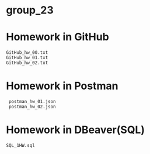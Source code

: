 # group_23
# Homework in GitHub 
```
GitHub_hw_00.txt
GitHub_hw_01.txt
GitHub_hw_02.txt
```

# Homework in Postman
```
 postman_hw_01.json
 postman_hw_02.json
 ```

# Homework in DBeaver(SQL)
```
SQL_1HW.sql
```
